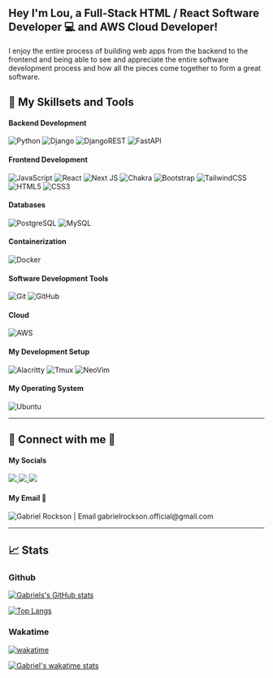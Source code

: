 <h2 align="left">
Hey I'm Lou, a Full-Stack HTML / React Software Developer 💻 and AWS Cloud Developer!
</h2>

I enjoy the entire process of building web apps from the backend to the frontend and being able to see and appreciate the entire software development process and how all the pieces come together to form a great software.

## 💼 My Skillsets and Tools

#### Backend Development
![Python](https://img.shields.io/badge/python-3670A0?style=for-the-badge&logo=python&logoColor=ffdd54)
![Django](https://img.shields.io/badge/django-%23092E20.svg?style=for-the-badge&logo=django&logoColor=white)
![DjangoREST](https://img.shields.io/badge/DJANGO-REST-ff1709?style=for-the-badge&logo=django&logoColor=white&color=ff1709&labelColor=gray)
![FastAPI](https://img.shields.io/badge/fastapi-109989?style=for-the-badge&logo=FASTAPI&logoColor=white)

#### Frontend Development
![JavaScript](https://img.shields.io/badge/javascript-%23323330.svg?style=for-the-badge&logo=javascript&logoColor=%23F7DF1E)
![React](https://img.shields.io/badge/react-%2320232a.svg?style=for-the-badge&logo=react&logoColor=%2361DAFB)
![Next JS](https://img.shields.io/badge/Next-black?style=for-the-badge&logo=next.js&logoColor=white)
![Chakra](https://img.shields.io/badge/chakra-%234ED1C5.svg?style=for-the-badge&logo=chakraui&logoColor=white)
![Bootstrap](https://img.shields.io/badge/bootstrap-%23563D7C.svg?style=for-the-badge&logo=bootstrap&logoColor=white)
![TailwindCSS](https://img.shields.io/badge/tailwindcss-%2338B2AC.svg?style=for-the-badge&logo=tailwind-css&logoColor=white)
![HTML5](https://img.shields.io/badge/html5-%23E34F26.svg?style=for-the-badge&logo=html5&logoColor=white)
![CSS3](https://img.shields.io/badge/css3-%231572B6.svg?style=for-the-badge&logo=css3&logoColor=white)


#### Databases
![PostgreSQL](https://img.shields.io/badge/PostgreSQL-informational?style=for-the-badge&logo=PostgreSQL&logoColor=white)
![MySQL](https://img.shields.io/badge/MySQL-005C84?style=for-the-badge&logo=mysql&logoColor=white)

#### Containerization
![Docker](https://img.shields.io/badge/docker-%230db7ed.svg?style=for-the-badge&logo=docker&logoColor=white)

#### Software Development Tools 
![Git](https://img.shields.io/badge/git-%23F05033.svg?style=for-the-badge&logo=git&logoColor=white)
![GitHub](https://img.shields.io/badge/github-%23121011.svg?style=for-the-badge&logo=github&logoColor=white)

#### Cloud
![AWS](https://img.shields.io/badge/AWS-%23FF9900.svg?style=for-the-badge&logo=amazon-aws&logoColor=white)

#### My Development Setup
![Alacritty](https://img.shields.io/badge/alacritty-F46D01?style=for-the-badge&logo=alacritty&logoColor=white)
![Tmux](https://img.shields.io/badge/tmux-1BB91F?style=for-the-badge&logo=tmux&logoColor=white)
![NeoVim](https://img.shields.io/badge/NeoVim-%2357A143.svg?&style=for-the-badge&logo=neovim&logoColor=white)


#### My Operating System
![Ubuntu](https://img.shields.io/badge/Ubuntu-E95420?style=for-the-badge&logo=ubuntu&logoColor=white)
<br />

***
## 🤝 Connect with me 📱

#### My Socials

<a href="https://www.linkedin.com/in/gabrielrockson/">
  <img src="https://img.shields.io/badge/LinkedIn-0077B5?style=for-the-badge&logo=linkedin&logoColor=white" /> 
</a>

<a href="https://twitter.com/gabbyrockson">
  <img src="https://img.shields.io/badge/Twitter-1DA1F2?style=for-the-badge&logo=twitter&logoColor=white" /> 
</a>

<a href="https://stackoverflow.com/users/15811080/gabriel-rockson">
  <img src="https://img.shields.io/badge/Stack_Overflow-FE7A16?style=for-the-badge&logo=stack-overflow&logoColor=white" /> 
</a>

#### My Email 📩
<a href="mailto:gabrielrockson.official@gmail.com">
  <img align="left" src="https://img.shields.io/badge/Gmail-D14836?style=for-the-badge&logo=gmail&logoColor=white" alt="Gabriel Rockson | Email"/>
</a><span>gabrielrockson.official@gmail.com</span>
<br />

***
## 📈 Stats 

### Github
[![Gabriels's GitHub stats](https://github-readme-stats.vercel.app/api?username=rocksongabriel&show_icons=true&theme=radical)](https://github.com/rocksongabriel)

[![Top Langs](https://github-readme-stats.vercel.app/api/top-langs/?username=rocksongabriel&hide=css&show_icons=true&theme=radical)](https://github.com/rocksongabriel)

### Wakatime
[![wakatime](https://wakatime.com/badge/user/b7bf4d25-9b24-4610-a436-b47f6fc047d1.svg)](https://wakatime.com/@b7bf4d25-9b24-4610-a436-b47f6fc047d1)

[![Gabriel's wakatime stats](https://github-readme-stats.vercel.app/api/wakatime?username=gabriel_rockson&show_icons=true&theme=radical&count_private=true&langs_count=10)](https://github.com/rocksongabriel)




